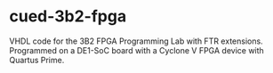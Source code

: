 # cued-3b2-fpga

VHDL code for the 3B2 FPGA Programming Lab with FTR extensions. Programmed on a DE1-SoC board with a Cyclone V FPGA device with Quartus Prime.
